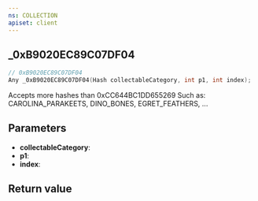 ```yaml
---
ns: COLLECTION
apiset: client
---
```

## _0xB9020EC89C07DF04

```c
// 0xB9020EC89C07DF04
Any _0xB9020EC89C07DF04(Hash collectableCategory, int p1, int index);
```

Accepts more hashes than 0xCC644BC1DD655269
Such as: CAROLINA_PARAKEETS, DINO_BONES, EGRET_FEATHERS, ...

## Parameters
* **collectableCategory**:
* **p1**:
* **index**:

## Return value